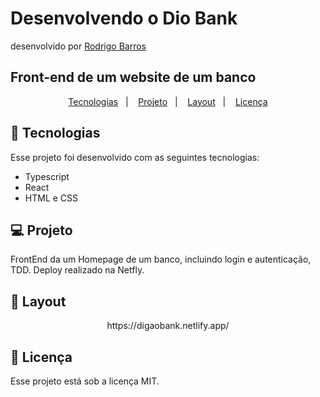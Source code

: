 # Desenvolvendo o Dio Bank
desenvolvido por [Rodrigo Barros](https://github.com/Digao07)

## Front-end de um website de um banco

<p align="center">
  <a href="#-tecnologias">Tecnologias</a>&nbsp;&nbsp;&nbsp;|&nbsp;&nbsp;&nbsp;
  <a href="#-projeto">Projeto</a>&nbsp;&nbsp;&nbsp;|&nbsp;&nbsp;&nbsp;
  <a href="#-layout">Layout</a>&nbsp;&nbsp;&nbsp;|&nbsp;&nbsp;&nbsp;
  <a href="#memo-licença">Licença</a>
</p>

## 🚀 Tecnologias  

Esse projeto foi desenvolvido com as seguintes tecnologias:  

- Typescript
- React
- HTML e CSS

## 💻 Projeto  

FrontEnd da um Homepage de um banco, incluindo login e autenticação, TDD. Deploy realizado na Netfly.

## 🔖 Layout

<p align="center">
https://digaobank.netlify.app/
</p> 

## :memo: Licença

Esse projeto está sob a licença MIT.
